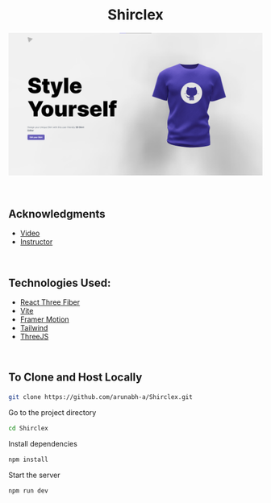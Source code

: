 <div align="center">
<h1>Shirclex</h1>
<!-- <h3> This Project is made as a Starting Point of Learning React along side various Packages and Frameworks and will not be implemented in any Commercial Use</h3> -->
<p align= "center">
	<img alt= "App Page" src="client/public/image.png">
</p>
</div>


&nbsp;

## Acknowledgments
- [Video](https://www.youtube.com/watch?v=ZqEa8fTxypQ)
- [Instructor](https://www.jsmastery.pro/)

&nbsp;


## Technologies Used:
- [React Three Fiber](https://docs.pmnd.rs/react-three-fiber/getting-started/introduction)
- [Vite](https://vitejs.dev/)
- [Framer Motion](https://www.framer.com/motion/)
- [Tailwind](https://tailwindcss.com/)
- [ThreeJS](https://threejs.org/)

&nbsp;
## To Clone and Host Locally
```bash
git clone https://github.com/arunabh-a/Shirclex.git
```

Go to the project directory

```bash
cd Shirclex
```

Install dependencies

```bash
npm install
```

Start the server

```bash
npm run dev
```

